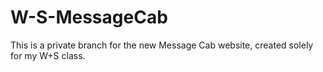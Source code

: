 # W-S-MessageCab
This is a private branch for the new Message Cab website, created solely for my W+S class.

